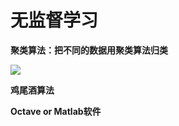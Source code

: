 # 无监督学习

**聚类算法：把不同的数据用聚类算法归类**

![](D:\typora\typora_note\无监督学习.png)

**鸡尾酒算法**

**Octave or Matlab软件**











